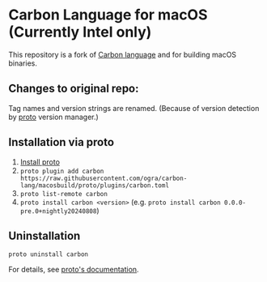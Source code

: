 # Carbon Language for macOS (Currently Intel only)

This repository is a fork of [Carbon language](https://github.com/carbon-language/carbon-lang) and for building macOS binaries.

## Changes to original repo:

Tag names and version strings are renamed. (Because of version detection by [proto](https://moonrepo.dev/proto) version manager.)

## Installation via proto

1. [Install proto](https://moonrepo.dev/docs/proto/install)
2. `proto plugin add carbon https://raw.githubusercontent.com/ogra/carbon-lang/macosbuild/proto/plugins/carbon.toml`
3. `proto list-remote carbon`
4. `proto install carbon <version>` (e.g. `proto install carbon 0.0.0-pre.0+nightly20240808`)

## Uninstallation

`proto uninstall carbon`

For details, see [proto's documentation](https://moonrepo.dev/docs/proto).
